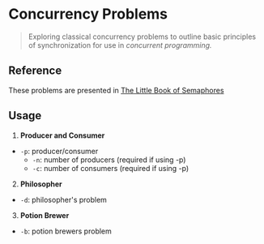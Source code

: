 # Concurrency Problems

>Exploring classical concurrency problems to outline basic principles of synchronization for use in *concurrent programming.*

## Reference

These problems are presented in [The Little Book of Semaphores](https://greenteapress.com/wp/semaphores/)

## Usage
1. **Producer and Consumer**
- `-p`: producer/consumer
   - `-n`: number of producers (required if using -p)
   - `-c`: number of consumers (required if using -p)
2. **Philosopher**
- `-d`: philosopher's problem
3. **Potion Brewer**
- `-b`: potion brewers problem